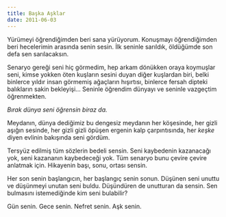 ```yaml
---
title: Başka Aşklar
date: 2011-06-03
---
```


Yürümeyi öğrendiğimden beri sana yürüyorum. Konuşmayı öğrendiğimden beri
hecelerimin arasında senin sesin. İlk seninle sarıldık, öldüğümde son
defa sen sarılacaksın.

Senaryo gereği seni hiç görmedim, hep arkam dönükken oraya koymuşlar
seni, kimse yokken öten kuşların sesini duyan diğer kuşlardan biri,
belki binlerce yıldır insan görmemiş ağaçların hışırtısı, binlerce
fersah dipteki balıkların sakin bekleyişi… Seninle öğrendim dünyayı ve
seninle vazgeçtim öğrenmekten.

*Bırak dünya seni öğrensin biraz da.*

Meydanın, dünya dediğimiz bu dengesiz meydanın her köşesinde, her gizli
aşığın sesinde, her gizli gizli öpüşen ergenin kalp çarpıntısında, her
*keşke* diyen evlinin bakışında seni gördüm.

Tersyüz edilmiş tüm sözlerin bedeli sensin. Seni kaybedenin kazanacağı
yok, seni kazananın kaybedeceği yok. Tüm senaryo bunu çevire çevire
anlatmak için. Hikayenin başı, sonu, ortası sensin.

Her son senin başlangıcın, her başlangıç senin sonun. Düşünen seni
unuttu ve düşünmeyi unutan seni buldu. Düşündüren de unutturan da
sensin. Sen bulmasını istemediğinde kim seni bulabilir?

Gün senin. Gece senin. Nefret senin. Aşk senin.
